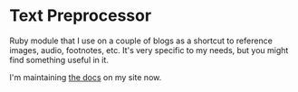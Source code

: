 Text Preprocessor
=================

Ruby module that I use on a couple of blogs as a shortcut to reference images, audio, footnotes, etc. It's very specific to my needs, but you might find something useful in it.

I'm maintaining [the docs](http://bclennox.com/projects/preprocessor) on my site now.
